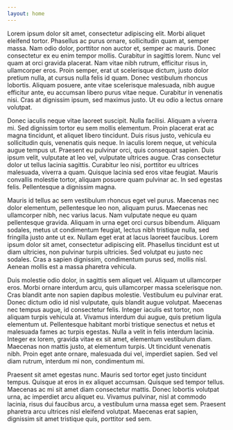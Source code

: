 ```yaml
---
layout: home
---
```




Lorem ipsum dolor sit amet, consectetur adipiscing elit. Morbi aliquet eleifend tortor. Phasellus ac purus ornare, sollicitudin quam at, semper massa. Nam odio dolor, porttitor non auctor et, semper ac mauris. Donec consectetur ex eu enim tempor mollis. Curabitur in sagittis lorem. Nunc vel quam at orci gravida placerat. Nam vitae nibh rutrum, efficitur risus in, ullamcorper eros. Proin semper, erat ut scelerisque dictum, justo dolor pretium nulla, at cursus nulla felis id quam. Donec vestibulum rhoncus lobortis. Aliquam posuere, ante vitae scelerisque malesuada, nibh augue efficitur ante, eu accumsan libero purus vitae neque. Curabitur in venenatis nisi. Cras at dignissim ipsum, sed maximus justo. Ut eu odio a lectus ornare volutpat.

Donec iaculis neque vitae laoreet suscipit. Nulla facilisi. Aliquam a viverra mi. Sed dignissim tortor eu sem mollis elementum. Proin placerat erat ac magna tincidunt, et aliquet libero tincidunt. Duis risus justo, vehicula eu sollicitudin quis, venenatis quis neque. In iaculis lorem neque, ut vehicula augue tempus ut. Praesent eu pulvinar orci, quis consequat sapien. Duis ipsum velit, vulputate at leo vel, vulputate ultrices augue. Cras consectetur dolor ut tellus lacinia sagittis. Curabitur leo nisi, porttitor eu ultrices malesuada, viverra a quam. Quisque lacinia sed eros vitae feugiat. Mauris convallis molestie tortor, aliquam posuere quam pulvinar ac. In sed egestas felis. Pellentesque a dignissim magna.

Mauris id tellus ac sem vestibulum rhoncus eget vel purus. Maecenas nec dolor elementum, pellentesque leo non, aliquam purus. Maecenas nec ullamcorper nibh, nec varius lacus. Nam vulputate neque eu quam pellentesque gravida. Aliquam in urna eget orci cursus bibendum. Aliquam sodales, metus ut condimentum feugiat, lectus nibh tristique nulla, sed fringilla justo ante ut ex. Nullam eget erat at lacus laoreet faucibus. Lorem ipsum dolor sit amet, consectetur adipiscing elit. Phasellus tincidunt est ut diam ultricies, non pulvinar turpis ultricies. Sed volutpat eu justo nec sodales. Cras a sapien dignissim, condimentum purus sed, mollis nisl. Aenean mollis est a massa pharetra vehicula.

Duis molestie odio dolor, in sagittis sem aliquet vel. Aliquam ut ullamcorper eros. Morbi ornare interdum arcu, quis ullamcorper massa scelerisque non. Cras blandit ante non sapien dapibus molestie. Vestibulum eu pulvinar erat. Donec dictum odio id nisl vulputate, quis blandit augue volutpat. Maecenas nec tempus augue, id consectetur felis. Integer iaculis est tortor, non aliquam turpis vehicula at. Vivamus interdum dui augue, quis pretium ligula elementum ut. Pellentesque habitant morbi tristique senectus et netus et malesuada fames ac turpis egestas. Nulla a velit in felis interdum lacinia. Integer ex lorem, gravida vitae ex sit amet, elementum vestibulum diam. Maecenas non mattis justo, at elementum turpis. Ut tincidunt venenatis nibh. Proin eget ante ornare, malesuada dui vel, imperdiet sapien. Sed vel diam rutrum, interdum mi non, condimentum mi.

Praesent sit amet egestas nunc. Mauris sed tortor eget justo tincidunt tempus. Quisque at eros in ex aliquet accumsan. Quisque sed tempor tellus. Maecenas ac mi sit amet diam consectetur mattis. Donec lobortis volutpat urna, ac imperdiet arcu aliquet eu. Vivamus pulvinar, nisl at commodo lacinia, risus dui faucibus arcu, a vestibulum urna massa eget sem. Praesent pharetra arcu ultrices nisl eleifend volutpat. Maecenas erat sapien, dignissim sit amet tristique quis, porttitor sed sem. 